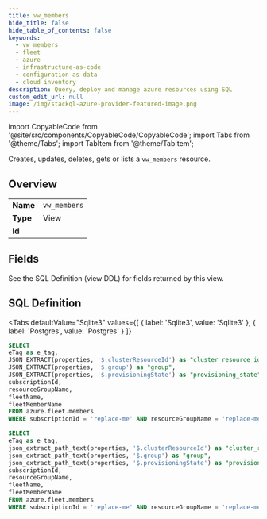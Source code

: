 ```yaml
--- 
title: vw_members
hide_title: false
hide_table_of_contents: false
keywords:
  - vw_members
  - fleet
  - azure
  - infrastructure-as-code
  - configuration-as-data
  - cloud inventory
description: Query, deploy and manage azure resources using SQL
custom_edit_url: null
image: /img/stackql-azure-provider-featured-image.png
---
```


import CopyableCode from '@site/src/components/CopyableCode/CopyableCode';
import Tabs from '@theme/Tabs';
import TabItem from '@theme/TabItem';

Creates, updates, deletes, gets or lists a <code>vw_members</code> resource.

## Overview
<table><tbody>
<tr><td><b>Name</b></td><td><code>vw_members</code></td></tr>
<tr><td><b>Type</b></td><td>View</td></tr>
<tr><td><b>Id</b></td><td><CopyableCode code="azure.fleet.vw_members" /></td></tr>
</tbody></table>

## Fields

See the SQL Definition (view DDL) for fields returned by this view.

## SQL Definition

<Tabs
defaultValue="Sqlite3"
values={[
{ label: 'Sqlite3', value: 'Sqlite3' },
{ label: 'Postgres', value: 'Postgres' }
]}
>
<TabItem value="Sqlite3">

```sql
SELECT
eTag as e_tag,
JSON_EXTRACT(properties, '$.clusterResourceId') as "cluster_resource_id",
JSON_EXTRACT(properties, '$.group') as "group",
JSON_EXTRACT(properties, '$.provisioningState') as "provisioning_state",
subscriptionId,
resourceGroupName,
fleetName,
fleetMemberName
FROM azure.fleet.members
WHERE subscriptionId = 'replace-me' AND resourceGroupName = 'replace-me' AND fleetName = 'replace-me';
```

</TabItem>
<TabItem value="Postgres">

```sql
SELECT
eTag as e_tag,
json_extract_path_text(properties, '$.clusterResourceId') as "cluster_resource_id",
json_extract_path_text(properties, '$.group') as "group",
json_extract_path_text(properties, '$.provisioningState') as "provisioning_state",
subscriptionId,
resourceGroupName,
fleetName,
fleetMemberName
FROM azure.fleet.members
WHERE subscriptionId = 'replace-me' AND resourceGroupName = 'replace-me' AND fleetName = 'replace-me';
```

</TabItem>
</Tabs>
